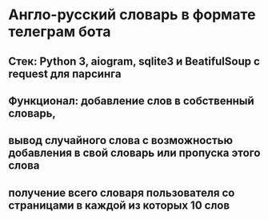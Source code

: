 # Англо-русский словарь в формате телеграм бота
## Стек: Python 3, aiogram, sqlite3 и BeatifulSoup с request для парсинга
## Функционал: добавление слов в собственный словарь, 
## вывод случайного слова с возможностью добавления в свой словарь или пропуска этого слова
## получение всего словаря пользователя со страницами в каждой из которых 10 слов
